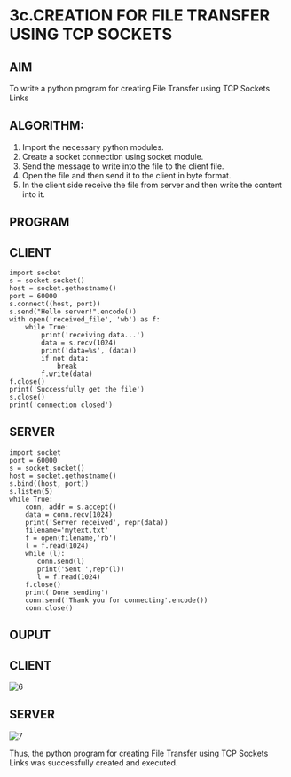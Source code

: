 
# 3c.CREATION FOR FILE TRANSFER USING TCP SOCKETS
## AIM
To write a python program for creating File Transfer using TCP Sockets Links
## ALGORITHM:
1. Import the necessary python modules.
2. Create a socket connection using socket module.
3. Send the message to write into the file to the client file.
4. Open the file and then send it to the client in byte format.
5. In the client side receive the file from server and then write the content into it.
## PROGRAM
## CLIENT
```
import socket 
s = socket.socket() 
host = socket.gethostname() 
port = 60000 
s.connect((host, port)) 
s.send("Hello server!".encode()) 
with open('received_file', 'wb') as f: 
    while True: 
        print('receiving data...') 
        data = s.recv(1024) 
        print('data=%s', (data)) 
        if not data: 
            break 
        f.write(data) 
f.close() 
print('Successfully get the file') 
s.close() 
print('connection closed')
```
## SERVER
```
import socket                    
port = 60000                    
s = socket.socket()              
host = socket.gethostname()      
s.bind((host, port))
s.listen(5)                      
while True: 
    conn, addr = s.accept()      
    data = conn.recv(1024) 
    print('Server received', repr(data)) 
    filename='mytext.txt' 
    f = open(filename,'rb') 
    l = f.read(1024) 
    while (l): 
       conn.send(l) 
       print('Sent ',repr(l)) 
       l = f.read(1024) 
    f.close() 
    print('Done sending') 
    conn.send('Thank you for connecting'.encode()) 
    conn.close()
```
## OUPUT
## CLIENT
![6](https://github.com/Rajkiran276/3c.FILE_TRANSFER_USING_TCP_SOCKETS/assets/147471453/7cb899ba-1e38-4a38-97b2-7bd8e5bf2493)

## SERVER
![7](https://github.com/Rajkiran276/3c.FILE_TRANSFER_USING_TCP_SOCKETS/assets/147471453/f81241dd-25e9-4f7f-b354-a32185513059)

Thus, the python program for creating File Transfer using TCP Sockets Links was 
successfully created and executed.
